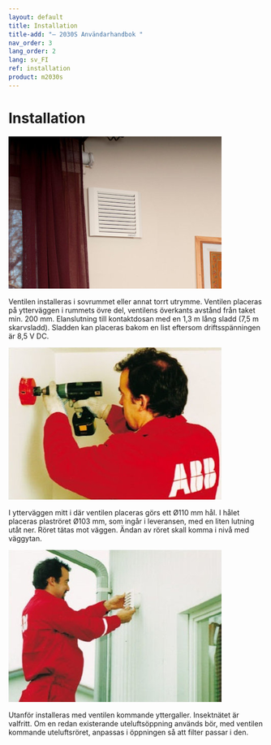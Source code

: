 ```yaml
---
layout: default
title: Installation
title-add: "– 2030S Användarhandbok "
nav_order: 3
lang_order: 2
lang: sv_FI
ref: installation
product: m2030s
---
```


# Installation

![alt text](/assets/images/pic01a.jpg "Logo Title Text 1")

Ventilen installeras i sovrummet eller annat torrt utrymme. Ventilen placeras på ytterväggen i rummets övre del, ventilens överkants avstånd från taket min. 200 mm. Elanslutning till kontaktdosan med en 1,3 m lång sladd (7,5 m skarvsladd). Sladden kan placeras bakom en list eftersom driftsspänningen är 8,5 V DC.

![alt text](/assets/images/pic02a.jpg "Logo Title Text 1")

I ytterväggen mitt i där ventilen placeras görs ett Ø110 mm hål. I hålet placeras plaströret Ø103 mm, som ingår i leveransen, med en liten lutning utåt ner. Röret tätas mot väggen. Ändan av röret skall komma i nivå med väggytan.

![alt text](/assets/images/pic03a.jpg "Logo Title Text 1")

Utanför installeras med ventilen kommande yttergaller. Insektnätet är valfritt. Om en redan existerande uteluftsöppning används bör, med ventilen kommande uteluftsröret, anpassas i öppningen så att filter passar i den.
